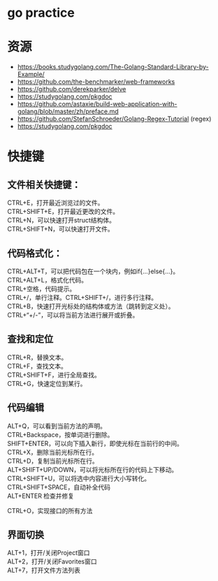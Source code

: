 # go practice

# 资源
- https://books.studygolang.com/The-Golang-Standard-Library-by-Example/
- https://github.com/the-benchmarker/web-frameworks
- https://github.com/derekparker/delve
- https://studygolang.com/pkgdoc
- https://github.com/astaxie/build-web-application-with-golang/blob/master/zh/preface.md
- https://github.com/StefanSchroeder/Golang-Regex-Tutorial (regex)
- https://studygolang.com/pkgdoc

# 快捷键
## 文件相关快捷键：
CTRL+E，打开最近浏览过的文件。<br>
CTRL+SHIFT+E，打开最近更改的文件。<br>
CTRL+N，可以快速打开struct结构体。<br>
CTRL+SHIFT+N，可以快速打开文件。<br>

## 代码格式化：
CTRL+ALT+T，可以把代码包在一个块内，例如if{…}else{…}。<br>
CTRL+ALT+L，格式化代码。<br>
CTRL+空格，代码提示。<br>
CTRL+/，单行注释。CTRL+SHIFT+/，进行多行注释。<br>
CTRL+B，快速打开光标处的结构体或方法（跳转到定义处）。<br>
CTRL+“+/-”，可以将当前方法进行展开或折叠。<br>

## 查找和定位
CTRL+R，替换文本。<br>
CTRL+F，查找文本。<br>
CTRL+SHIFT+F，进行全局查找。<br>
CTRL+G，快速定位到某行。<br>

## 代码编辑
ALT+Q，可以看到当前方法的声明。<br>
CTRL+Backspace，按单词进行删除。<br>
SHIFT+ENTER，可以向下插入新行，即使光标在当前行的中间。<br>
CTRL+X，删除当前光标所在行。<br>
CTRL+D，复制当前光标所在行。<br>
ALT+SHIFT+UP/DOWN，可以将光标所在行的代码上下移动。<br>
CTRL+SHIFT+U，可以将选中内容进行大小写转化。<br>
CTRL+SHIFT+SPACE，自动补全代码<br>
ALT+ENTER 检查并修复<br>

CTRL+O，实现接口的所有方法<br>

## 界面切换
ALT+1，打开/关闭Project窗口<br>
ALT+2，打开/关闭Favorites窗口<br>
ALT+7，打开文件方法列表<br>
